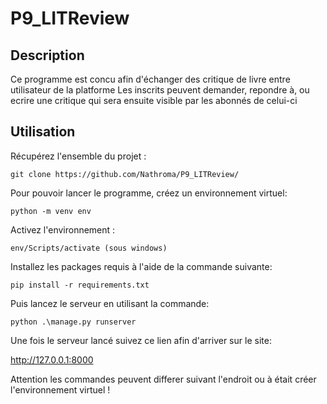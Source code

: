 # P9_LITReview

<h2>Description</h2>
Ce programme est concu afin d'échanger des critique de livre entre utilisateur de la platforme 
Les inscrits peuvent demander, repondre à, ou ecrire une critique qui sera ensuite visible par les abonnés de celui-ci

<h2>Utilisation</h2>

Récupérez l'ensemble du projet :

`git clone https://github.com/Nathroma/P9_LITReview/`

Pour pouvoir lancer le programme, créez un environnement virtuel:

`python -m venv env`

Activez l'environnement :

`env/Scripts/activate (sous windows)`

Installez les packages requis à l'aide de la commande suivante:

`pip install -r requirements.txt`

Puis lancez le serveur en utilisant la commande:

`python .\manage.py runserver`

Une fois le serveur lancé suivez ce lien afin d'arriver sur le site:

http://127.0.0.1:8000


Attention les commandes peuvent differer suivant l'endroit ou à était créer l'environnement virtuel !
